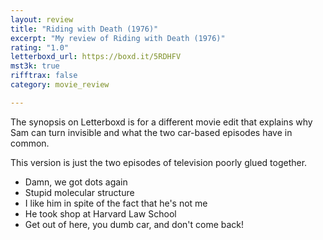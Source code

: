 ```yaml
---
layout: review
title: "Riding with Death (1976)"
excerpt: "My review of Riding with Death (1976)"
rating: "1.0"
letterboxd_url: https://boxd.it/5RDHFV
mst3k: true
rifftrax: false
category: movie_review

---
```


The synopsis on Letterboxd is for a different movie edit that explains why Sam can turn invisible and what the two car-based episodes have in common.

This version is just the two episodes of television poorly glued together.

* Damn, we got dots again
* Stupid molecular structure
* I like him in spite of the fact that he's not me
* He took shop at Harvard Law School
* Get out of here, you dumb car, and don't come back!